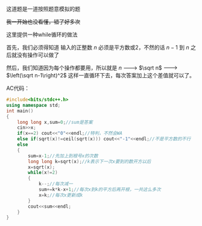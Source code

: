 这道题是一道按照题意模拟的题

~~我一开始也没看懂，错了好多次~~

这里提供一种while循环的做法

首先，我们必须得知道 输入的正整数 $n$ 必须是平方数或2，不然的话 $n-1$ 到 $n$ 之后就没有操作可以做了

然后，我们知道因为每个操作都要用，所以就是 $n$ ---> $\sqrt n$ ---> $\left(\sqrt n-1\right)^2$  这样一直循环下去，每次答案加上这个差值就可以了。

AC代码：
```cpp
#include<bits/stdc++.h>
using namespace std;
int main()
{
    long long x,sum=0;//sum是答案
    cin>>x;
    if(x==2) cout<<"0"<<endl;//特判，不然会WA
    else if(sqrt(x)!=ceil(sqrt(x))) cout<<"-1"<<endl;//不是平方数的不行
    else
    {
        sum=x-1;//先加上到根号x的次数
        long long k=sqrt(x);//k表示下一次x要到的数开方以后
        x=sqrt(x);
        while(x!=2)
        {
            k--;//每次减一
            sum+=k*k-x+1;//每次x到k的平方后再开根，一共这么多次
            x=k;//每次x更新成k
        }
        cout<<sum<<endl;
    }
}
```
